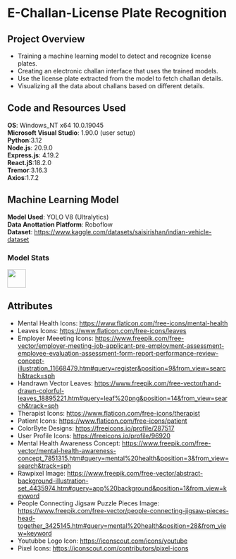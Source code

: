 # E-Challan-License Plate Recognition

## Project Overview
* Training a machine learning model to detect and recognize license plates.  
* Creating an electronic challan interface that uses the trained models.  
* Use the license plate extracted from the model to fetch challan details.  
* Visualizing all the data about challans based on different details.  
  
## Code and Resources Used
**OS**: Windows_NT x64 10.0.19045  
**Microsoft Visual Studio**: 1.90.0 (user setup)   
**Python**:3.12  
**Node.js**: 20.9.0  
**Express.js**: 4.19.2  
**React.jS**:18.2.0  
**Tremor**:3.16.3  
**Axios**:1.7.2  

 ## Machine Learning Model
**Model Used**: YOLO V8 (Ultralytics)  
**Data Anottation Platform**: Roboflow  
**Dataset**: https://www.kaggle.com/datasets/saisirishan/indian-vehicle-dataset  

### Model Stats
<img src="https://github.com/Syedmahmood777/E-Challan-LPR/blob/main/Stats/F1_curve.png?raw=true" width="42" />


## Attributes
* Mental Health Icons: https://www.flaticon.com/free-icons/mental-health  
* Leaves Icons: https://www.flaticon.com/free-icons/leaves  
* Employer Meeeting Icons: https://www.freepik.com/free-vector/employer-meeting-job-applicant-pre-employment-assessment-employee-evaluation-assessment-form-report-performance-review-concept-illustration_11668479.htm#query=register&position=9&from_view=search&track=sph  
* Handrawn Vector Leaves: https://www.freepik.com/free-vector/hand-drawn-colorful-leaves_18895221.htm#query=leaf%20png&position=14&from_view=search&track=sph  
* Therapist Icons: https://www.flaticon.com/free-icons/therapist  
* Patient Icons: https://www.flaticon.com/free-icons/patient  
* ColorByte Designs: https://freeicons.io/profile/287517  
* User Profile Icons: https://freeicons.io/profile/96920  
* Mental Health Awareness Concept: https://www.freepik.com/free-vector/mental-health-awareness-concept_7851315.htm#query=mental%20health&position=3&from_view=search&track=sph  
* Rawpixel Image: https://www.freepik.com/free-vector/abstract-background-illustration-set_4435974.htm#query=app%20background&position=1&from_view=keyword  
* People Connecting Jigsaw Puzzle Pieces Image: https://www.freepik.com/free-vector/people-connecting-jigsaw-pieces-head-together_3425145.htm#query=mental%20health&position=28&from_view=keyword  
* Youtubbe Logo Icon: https://iconscout.com/icons/youtube  
* Pixel Icons: https://iconscout.com/contributors/pixel-icons  




